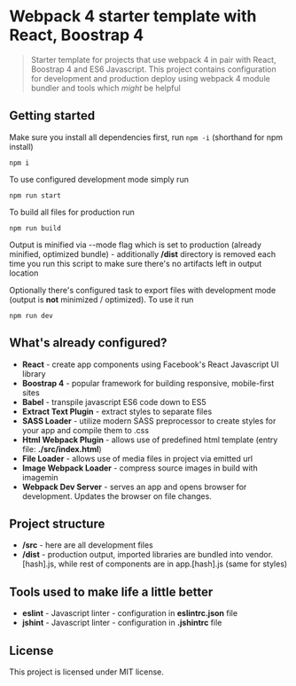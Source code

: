 # Webpack 4 starter template with React, Boostrap 4

> Starter template for projects that use webpack 4 in pair with React, Boostrap 4 and ES6 Javascript. This project contains configuration for development and production deploy using webpack 4 module bundler and tools which _might_ be helpful

## Getting started

Make sure you install all dependencies first, run `npm -i` (shorthand for npm install)

```
npm i
```

To use configured development mode simply run

```
npm run start
```

To build all files for production run

```
npm run build
```

Output is minified via --mode flag which is set to production (already minified, optimized bundle) - additionally **/dist** directory is removed each time you run this script to make sure there's no artifacts left in output location

Optionally there's configured task to export files with development mode (output is **not** minimized / optimized). To use it run

```
npm run dev
```

## What's already configured?

* **React** - create app components using Facebook's React Javascript UI library
* **Boostrap 4** - popular framework for building responsive, mobile-first sites
* **Babel** - transpile javascript ES6 code down to ES5
* **Extract Text Plugin** - extract styles to separate files
* **SASS Loader** - utilize modern SASS preprocessor to create styles for your app and compile them to .css
* **Html Webpack Plugin** - allows use of predefined html template (entry file: **./src/index.html**)
* **File Loader** - allows use of media files in project via emitted url
* **Image Webpack Loader** - compress source images in build with imagemin
* **Webpack Dev Server** - serves an app and opens browser for development. Updates the browser on file changes.

## Project structure

* **/src** - here are all development files
* **/dist** - production output, imported libraries are bundled into vendor.[hash].js, while rest of components are in app.[hash].js (same for styles)

## Tools used to make life a little better

* **eslint** - Javascript linter - configuration in **eslintrc.json** file
* **jshint** - Javascript linter - configuration in **.jshintrc** file

## License

This project is licensed under MIT license.
